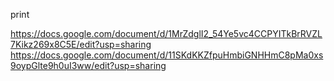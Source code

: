 print

https://docs.google.com/document/d/1MrZdglI2_54Ye5vc4CCPYITkBrRVZL7Kikz269x8C5E/edit?usp=sharing
https://docs.google.com/document/d/11SKdKKZfpuHmbiGNHHmC8pMa0xs9oypGlte9h0uI3ww/edit?usp=sharing
